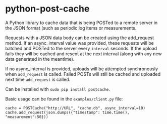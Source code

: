# python-post-cache
A Python library to cache data that is being POSTed to a remote server in the JSON format (such as periodic log items or measurements.

Requests with a JSON data body can be created using the add_request method. If an async_interval value was provided, these requests will be batched and POSTed to the server every `interval` seconds. If the upload fails they will be cached and resent at the next interval (along with any new data generated in the meantime).

If no async_interval is provided, uploads will be attempted synchronously when `add_request` is called. Failed POSTs will still be cached and uploaded next time `add_request` is called. 

Can be installed with `sudo pip install postcache`.

Basic usage can be found in the `examples/client.py` file:

```
cache = POSTCache("http://URL", "cache.db", async_interval=10)
cache.add_request(json.dumps({"timestamp": time.time(), "measurement":50}))
```